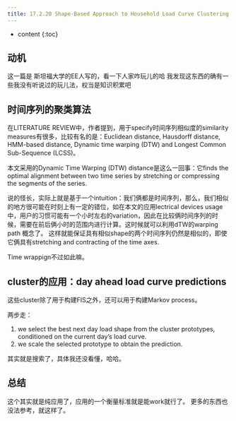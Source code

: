 ```yaml
--- 
title: 17.2.20 Shape-Based Approach to Household Load Curve Clustering and Prediction
---
```



* content
{:toc}

## 动机
这一篇是 斯坦福大学的EE人写的，看一下人家咋玩儿的哈
我发现这东西的确有一些我没有听说过的玩儿法，权当是知识积累吧

## 时间序列的聚类算法
在LITERATURE REVIEW中，作者提到，用于specify时间序列相似度的similarity measures有很多，比较有名的是：Euclidean distance, Hausdorff distance, HMM-based distance, Dynamic time warping (DTW) and Longest Common Sub-Sequence
(LCSS)。

本文采用的Dynamic Time Warping (DTW) distance是这么一回事：它finds the
optimal alignment between two time series by stretching or compressing the segments of the series.

说的怪长，实际上就是基于一个intuition：我们俩都是时间序列，那么，我们相似的地方很可能在时刻上有一定的错位，如在本文的应用lectrical devices usage中，用户的习惯可能有一个小时左右的variation，因此在比较俩时间序列的时候，需要在前后俩小时的范围内进行计算。这时候就可以利用dTW的warping path 概念了。
这样就能保证具有相似shape的两个时间序列仍然是相似的，即使它俩具有stretching and contracting of the time axes.

Time wrappign不过如此嘛。

## cluster的应用：day ahead load curve predictions
这些cluster除了用于构建FIS之外，还可以用于构建Markov process。

两步走：
1. we select the best next day load shape
from the cluster prototypes, conditioned on the current
day’s load curve. 
2. we scale the selected prototype
to obtain the prediction.

其实就是搜索了，具体我还没看懂，哈哈。


## 总结
这个其实就是纯应用了，应用的一个衡量标准就是能work就行了。
更多的东西也没法参考，就这样了。